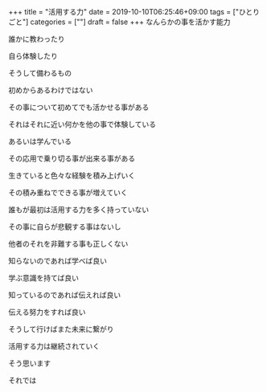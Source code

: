 +++
title = "活用する力"
date = 2019-10-10T06:25:46+09:00
tags = ["ひとりごと"]
categories = [""]
draft = false
+++
なんらかの事を活かす能力

誰かに教わったり

自ら体験したり

そうして備わるもの

初めからあるわけではない

その事について初めてでも活かせる事がある

それはそれに近い何かを他の事で体験している

あるいは学んでいる

その応用で乗り切る事が出来る事がある

生きていると色々な経験を積み上げいく

その積み重ねでできる事が増えていく

誰もが最初は活用する力を多く持っていない

その事に自らが悲観する事はないし

他者のそれを非難する事も正しくない

知らないのであれば学べば良い

学ぶ意識を持てば良い

知っているのであれば伝えれば良い

伝える努力をすれば良い

そうして行けばまた未来に繋がり

活用する力は継続されていく

そう思います

それでは
